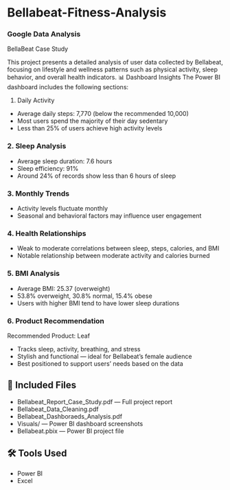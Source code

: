 # Bellabeat-Fitness-Analysis


### Google Data Analysis


 BellaBeat Case Study 


This project presents a detailed analysis of user data collected by Bellabeat, focusing on lifestyle and wellness patterns such as physical activity, sleep behavior, and overall health indicators.
 📊 Dashboard Insights
The Power BI dashboard includes the following sections:

 1. Daily Activity
- Average daily steps: 7,770 (below the recommended 10,000)
- Most users spend the majority of their day sedentary
- Less than 25% of users achieve high activity levels

### 2. Sleep Analysis
- Average sleep duration: 7.6 hours
- Sleep efficiency: 91%
- Around 24% of records show less than 6 hours of sleep

### 3. Monthly Trends
- Activity levels fluctuate monthly
- Seasonal and behavioral factors may influence user engagement

### 4. Health Relationships
- Weak to moderate correlations between sleep, steps, calories, and BMI
- Notable relationship between moderate activity and calories burned

### 5. BMI Analysis
- Average BMI: 25.37 (overweight)
- 53.8% overweight, 30.8% normal, 15.4% obese
- Users with higher BMI tend to have lower sleep durations

### 6. Product Recommendation
Recommended Product: Leaf
- Tracks sleep, activity, breathing, and stress
- Stylish and functional — ideal for Bellabeat’s female audience
- Best positioned to support users’ needs based on the data

## 📂 Included Files
- Bellabeat_Report_Case_Study.pdf — Full project report
- Bellabeat_Data_Cleaning.pdf
- Bellabeat_Dashboraeds_Analysis.pdf
- Visuals/ — Power BI dashboard screenshots
- Bellabeat.pbix  — Power BI project file

## 🛠 Tools Used
- Power BI
- Excel
